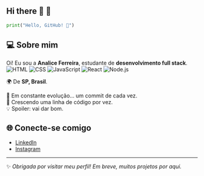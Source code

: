 ## Hi there 👋  🚀


```python
print("Hello, GitHub! 🚀")
```

## 💻 Sobre mim

Oi! Eu sou a **Analice Ferreira**, estudante de **desenvolvimento full stack**.
![HTML](https://img.shields.io/badge/HTML5-E34F26?style=flat&logo=html5&logoColor=white) ![CSS](https://img.shields.io/badge/CSS3-1572B6?style=flat&logo=css3&logoColor=white) ![JavaScript](https://img.shields.io/badge/JavaScript-F7DF1E?style=flat&logo=javascript&logoColor=black) ![React](https://img.shields.io/badge/React-20232A?style=flat&logo=react&logoColor=61DAFB) ![Node.js](https://img.shields.io/badge/Node.js-339933?style=flat&logo=nodedotjs&logoColor=white)

🌍 De **SP, Brasil**.

🔧 Em constante evolução... um commit de cada vez.  
🌱 Crescendo uma linha de código por vez.  
💡 Spoiler: vai dar bom.

## 🌐 Conecte-se comigo

- [LinkedIn](https://www.linkedin.com/in/analice-ferreira-de-souza-47620b32b/)
- [Instagram](https://www.instagram.com/_anitaferreira35?igsh=eGg0NGp5ZHFtbHFo)

---
✨ *Obrigada por visitar meu perfil! Em breve, muitos projetos por aqui.*

